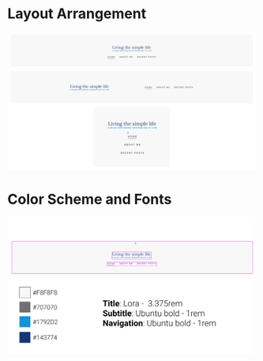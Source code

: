 # Layout Arrangement

<p align="center">
    <img src="https://github.com/Jplaudir8/Front-end-exercises/blob/master/Creating%20a%20Navigation%20w:Flexbox/Arrangement.png" width="900" alt="" title="Arrangement">
</p>

# Color Scheme and Fonts

<p align="center">
    <img src="https://github.com/Jplaudir8/Front-end-exercises/blob/master/Creating%20a%20Navigation%20w:Flexbox/ColorandFontScheme.png" width="500" alt="" title="Color and Font Scheme">
</p>
